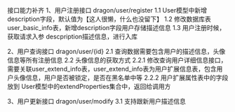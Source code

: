 接口能力补齐
1、用户注册接口 dragon/user/register
    1.1 User模型中新增description字段，默认值为【这人很懒，什么也没留下】
    1.2 修改数据库表 user_basic_info表，新增description字段用户存储描述信息
    1.3 用户注册时候，获取请求入参 descpription描述信息，进行入库

2、用户查询接口 dragon/user/{id}
    2.1 查询数据需要包含用户的描述信息，头像信息等所有注册信息
    2.2 头像信息的获取方式
        2.2.1 修改查询用户详细信息接口，需要关联user_extend_info表，user_extend_info表为用户扩展信息表，包含用户头像信息，用户是否被锁定，是否在黑名单中等
        2.2.2 用户扩展属性表中的字段放到 User模型中的extendProperties集合中，返回给调用方

3、用户更新接口 dragon/user/modify 
    3.1 支持跟新用户描述信息